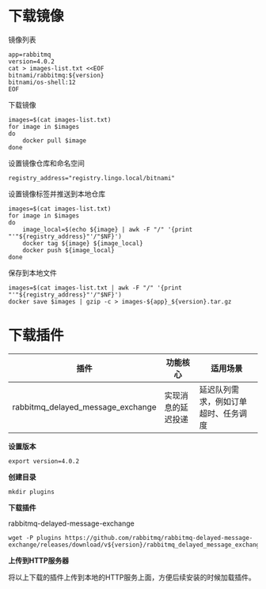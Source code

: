 # 下载镜像

镜像列表

```
app=rabbitmq
version=4.0.2
cat > images-list.txt <<EOF
bitnami/rabbitmq:${version}
bitnami/os-shell:12
EOF
```

下载镜像

```
images=$(cat images-list.txt)
for image in $images
do
    docker pull $image
done
```

设置镜像仓库和命名空间

```
registry_address="registry.lingo.local/bitnami"
```

设置镜像标签并推送到本地仓库

```shell
images=$(cat images-list.txt)
for image in $images
do
	image_local=$(echo ${image} | awk -F "/" '{print "'"${registry_address}"'/"$NF}')
	docker tag ${image} ${image_local}
	docker push ${image_local}
done
```

保存到本地文件

```
images=$(cat images-list.txt | awk -F "/" '{print "'"${registry_address}"'/"$NF}')
docker save $images | gzip -c > images-${app}_${version}.tar.gz
```



# 下载插件

| 插件                              | 功能核心           | 适用场景                             |
| --------------------------------- | ------------------ | ------------------------------------ |
| rabbitmq_delayed_message_exchange | 实现消息的延迟投递 | 延迟队列需求，例如订单超时、任务调度 |

**设置版本**

```
export version=4.0.2
```

**创建目录**

```
mkdir plugins
```

**下载插件**

rabbitmq-delayed-message-exchange

```
wget -P plugins https://github.com/rabbitmq/rabbitmq-delayed-message-exchange/releases/download/v${version}/rabbitmq_delayed_message_exchange-${version}.ez
```

**上传到HTTP服务器**

将以上下载的插件上传到本地的HTTP服务上面，方便后续安装的时候加载插件。
